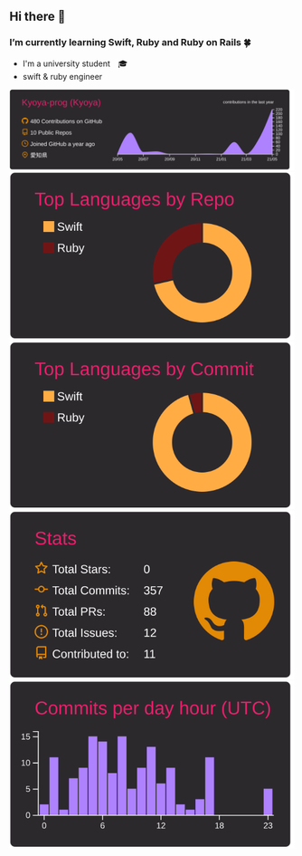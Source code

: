 ## Hi there 👋 


### I’m currently learning Swift, Ruby and Ruby on Rails 🍀

-  I'm a university student　🎓
-  swift & ruby engineer

[![](https://raw.githubusercontent.com/Kyoya-prog/Kyoya-prog/main/profile-summary-card-output/monokai/0-profile-details.svg)](https://github.com/vn7n24fzkq/github-profile-summary-cards)
[![](https://raw.githubusercontent.com/Kyoya-prog/Kyoya-prog/main/profile-summary-card-output/monokai/1-repos-per-language.svg)](https://github.com/vn7n24fzkq/github-profile-summary-cards) [![](https://raw.githubusercontent.com/Kyoya-prog/Kyoya-prog/main/profile-summary-card-output/monokai/2-most-commit-language.svg)](https://github.com/vn7n24fzkq/github-profile-summary-cards)
[![](https://raw.githubusercontent.com/Kyoya-prog/Kyoya-prog/main/profile-summary-card-output/monokai/3-stats.svg)](https://github.com/vn7n24fzkq/github-profile-summary-cards) [![](https://raw.githubusercontent.com/Kyoya-prog/Kyoya-prog/main/profile-summary-card-output/monokai/4-productive-time.svg)](https://github.com/vn7n24fzkq/github-profile-summary-cards)
